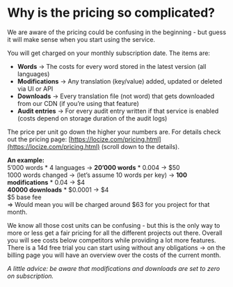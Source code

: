 # Why is the pricing so complicated?

We are aware of the pricing could be confusing in the beginning - but guess it will make sense when you start using the service.

You will get charged on your monthly subscription date.
The items are:
- **Words** -> The costs for every word stored in the latest version (all languages)
- **Modifications** -> Any translation (key/value) added, updated or deleted via UI or API
- **Downloads** -> Every translation file (not word) that gets downloaded from our CDN (if you’re using that feature)
- **Audit entries** -> For every audit entry written if that service is enabled (costs depend on storage duration of the audit logs)

The price per unit go down the higher your numbers are. For details check out the pricing page: [https://locize.com/pricing.html](https://locize.com/pricing.html) (scroll down to the details).


**An example:**</br>
5’000 words * 4 languages -> **20’000 words** * 0.004 -> $50</br>
1000 words changed -> (let’s assume 10 words per key) -> **100 modifications** * 0.04 -> $4</br>
**40000 downloads** * $0.0001 -> $4</br>
$5 base fee</br>
=> Would mean you will be charged around $63 for you project for that month.


We know all those cost units can be confusing - but this is the only way to more or less get a fair pricing for all the different projects out there.
Overall you will see costs below competitors while providing a lot more features.
There is a 14d free trial you can start using without any obligations -> on the billing page you will have an overview over the costs of the current month.

*A little advice: be aware that modifications and downloads are set to zero on subscription.*
